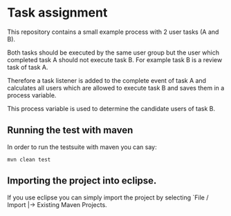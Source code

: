 # Task assignment

This repository contains a small example process with 2 user tasks (A and B).

Both tasks should be executed by the same user group but the user which completed
task A should not execute task B. For example task B is a review task of task A.

Therefore a task listener is added to the complete event of task A and calculates
all users which are allowed to execute task B and saves them in a process variable.

This process variable is used to determine the candidate users of task B.

## Running the test with maven

In order to run the testsuite with maven you can say:

```
mvn clean test
```

## Importing the project into eclipse.

If you use eclipse you can simply import the project by selecting `File / Import |-> Existing Maven Projects.

